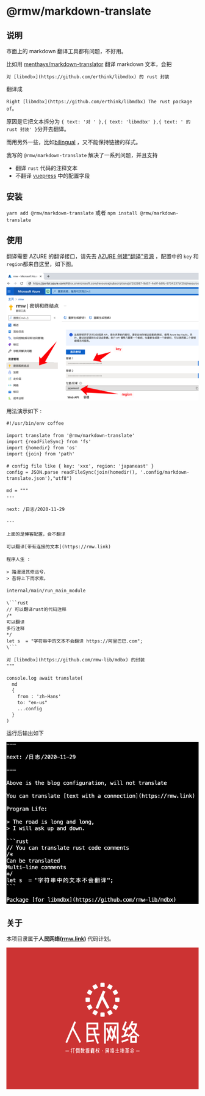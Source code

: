 <!-- 本文件由 ./readme.make.md 自动生成，请不要直接修改此文件 -->

# @rmw/markdown-translate

## 说明

市面上的 markdown 翻译工具都有问题，不好用。

比如用 [menthays/markdown-translator](https://github.com/menthays/markdown-translator) 翻译 markdown 文本，会把

`对 [libmdbx](https://github.com/erthink/libmdbx) 的 rust 封装`

翻译成

`Right [libmdbx](https://github.com/erthink/libmdbx) The rust package of`。

原因是它把文本拆分为 ```{ text: '对 ' },{ text: 'libmdbx' },{ text: ' 的 rust 封装' }```分开去翻译。

而用另外一些，比如[bilingual](https://github.com/zjp-CN/bilingual/issues/22) ，又不能保持链接的样式。

我写的 `@rmw/markdown-translate` 解决了一系列问题，并且支持

* 翻译 `rust` 代码的注释文本
* 不翻译 [vuepress](https://v2.vuepress.vuejs.org/zh/reference/default-theme/frontmatter.html#prev) 中的配置字段

##  安装

`yarn add @rmw/markdown-translate` 或者 `npm install @rmw/markdown-translate`

## 使用

翻译需要 AZURE 的翻译接口，请先去 [AZURE 创建“翻译”资源](https://docs.microsoft.com/zh-cn/azure/cognitive-services/translator/translator-how-to-signup) ，配置中的 `key` 和 `region`都来自这里，如下图。

![](https://raw.githubusercontent.com/gcxfd/img/gh-pages/oGNsXv.png)

用法演示如下 :

```
#!/usr/bin/env coffee

import translate from '@rmw/markdown-translate'
import {readFileSync} from 'fs'
import {homedir} from 'os'
import {join} from 'path'

# config file like { key: 'xxx', region: 'japaneast' }
config = JSON.parse readFileSync(join(homedir(), '.config/markdown-translate.json'),"utf8")

md = """
---

next: /日志/2020-11-29

---

上面的是博客配置，会不翻译

可以翻译[带有连接的文本](https://rmw.link)

程序人生 :

> 路漫漫其修远兮，
> 吾将上下而求索。

internal/main/run_main_module

\```rust
// 可以翻译rust的代码注释
/*
可以翻译
多行注释
*/
let s  = "字符串中的文本不会翻译 https://阿里巴巴.com";
\```

对 [libmdbx](https://github.com/rmw-lib/mdbx) 的封装
"""

console.log await translate(
  md
  {
    from : 'zh-Hans'
    to: "en-us"
    ...config
  }
)
```

运行后输出如下

![](https://raw.githubusercontent.com/gcxfd/img/gh-pages/CtyefT.png)

## 关于

本项目隶属于**人民网络([rmw.link](//rmw.link))** 代码计划。

![人民网络](https://raw.githubusercontent.com/rmw-link/logo/master/rmw.red.bg.svg)
